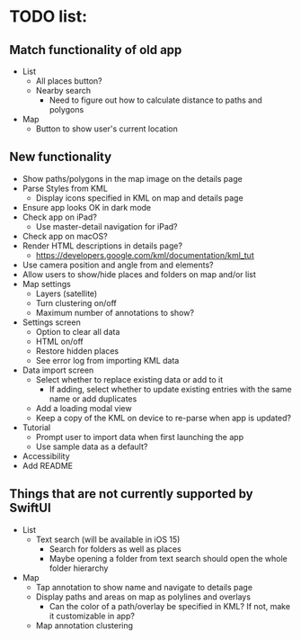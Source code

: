 TODO list:
==========

Match functionality of old app
------------------------------
- List
    - All places button?
    - Nearby search
        - Need to figure out how to calculate distance to paths and polygons
- Map
    - Button to show user's current location

New functionality
-----------------
- Show paths/polygons in the map image on the details page
- Parse Styles from KML
    - Display icons specified in KML on map and details page
- Ensure app looks OK in dark mode
- Check app on iPad?
    - Use master-detail navigation for iPad?
- Check app on macOS?
- Render HTML descriptions in details page?
    - https://developers.google.com/kml/documentation/kml_tut
- Use camera position and angle from <Camera> and <LookAt> elements?
- Allow users to show/hide places and folders on map and/or list
- Map settings
    - Layers (satellite)
    - Turn clustering on/off
    - Maximum number of annotations to show?
- Settings screen
    - Option to clear all data
    - HTML on/off
    - Restore hidden places
    - See error log from importing KML data
- Data import screen
    - Select whether to replace existing data or add to it
        - If adding, select whether to update existing entries with the same name or add duplicates
    - Add a loading modal view
    - Keep a copy of the KML on device to re-parse when app is updated?
- Tutorial
    - Prompt user to import data when first launching the app 
    - Use sample data as a default?
- Accessibility
- Add README

Things that are not currently supported by SwiftUI
--------------------------------------------------
- List
    - Text search (will be available in iOS 15)
        - Search for folders as well as places
        - Maybe opening a folder from text search should open the whole folder hierarchy
- Map
    - Tap annotation to show name and navigate to details page
    - Display paths and areas on map as polylines and overlays
        - Can the color of a path/overlay be specified in KML? If not, make it customizable in app?
    - Map annotation clustering
